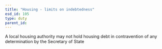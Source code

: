 ```yaml
---
title: "Housing - limits on indebtedness"
esd_id: 105
type: duty
parent_id:  
---
```


A local housing authority may not hold housing debt in contravention of  any determination by the Secretary of State

